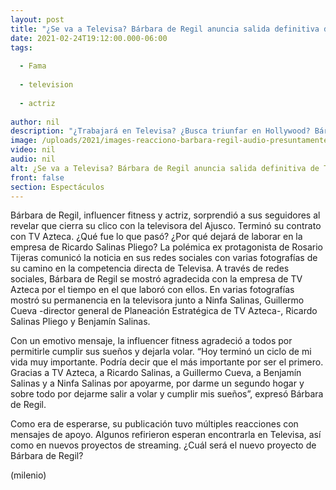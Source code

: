 ```yaml
---
layout: post
title: "¿Se va a Televisa? Bárbara de Regil anuncia salida definitiva de TV Azteca"
date: 2021-02-24T19:12:00.000-06:00
tags:
  
  - Fama
  
  - television
  
  - actriz
  
author: nil
description: "¿Trabajará en Televisa? ¿Busca triunfar en Hollywood? Bárbara de Regil anuncia su salida de TV Azteca con contundente mensaje. "
image: /uploads/2021/images-reacciono-barbara-regil-audio-presuntamente_0_25_1080_672.jpg
video: nil
audio: nil
alt: ¿Se va a Televisa? Bárbara de Regil anuncia salida definitiva de TV Azteca
front: false
section: Espectáculos
---
```


Bárbara de Regil, influencer fitness y actriz, sorprendió a sus seguidores al revelar que cierra su clico con la televisora del Ajusco. Terminó su contrato con TV Azteca. ¿Qué fue lo que pasó? ¿Por qué dejará de laborar en la empresa de Ricardo Salinas Pliego? La polémica ex protagonista de Rosario Tijeras comunicó la noticia en sus redes sociales con varias fotografías de su camino en la competencia directa de Televisa. A través de redes sociales, Bárbara de Regil se mostró agradecida con la empresa de TV Azteca por el tiempo en el que laboró con ellos. En varias fotografías mostró su permanencia en la televisora junto a Ninfa Salinas, Guillermo Cueva -director general de Planeación Estratégica de TV Azteca-, Ricardo Salinas Pliego y Benjamín Salinas. 

Con un emotivo mensaje, la influencer fitness agradeció a todos por permitirle cumplir sus sueños y dejarla volar. “Hoy terminó un ciclo de mi vida muy importante. Podría decir que el más importante por ser el primero. Gracias a TV Azteca, a Ricardo Salinas, a Guillermo Cueva, a Benjamín Salinas y a Ninfa Salinas por apoyarme, por darme un segundo hogar y sobre todo por dejarme salir a volar y cumplir mis sueños”, expresó Bárbara de Regil. 

​Como era de esperarse, su publicación tuvo múltiples reacciones con mensajes de apoyo. Algunos refirieron esperan encontrarla en Televisa, así como en nuevos proyectos de streaming. ¿Cuál será el nuevo proyecto de Bárbara de Regil?  

(milenio)